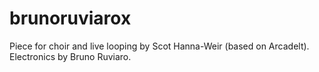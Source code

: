 # brunoruviarox
Piece for choir and live looping by Scot Hanna-Weir (based on Arcadelt). Electronics by Bruno Ruviaro.

